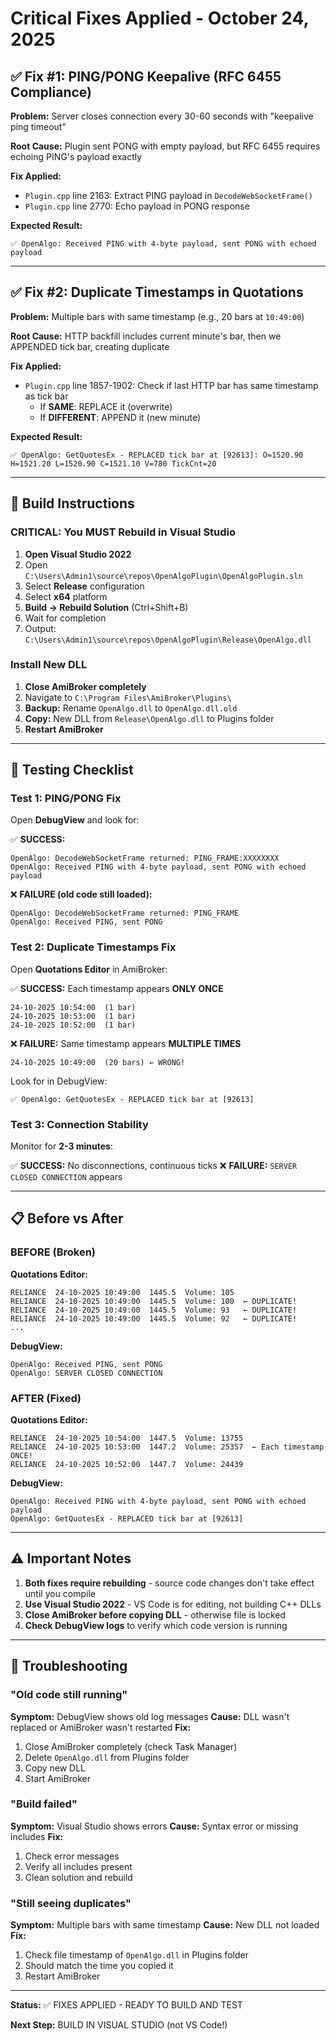 # Critical Fixes Applied - October 24, 2025

## ✅ Fix #1: PING/PONG Keepalive (RFC 6455 Compliance)

**Problem:** Server closes connection every 30-60 seconds with "keepalive ping timeout"

**Root Cause:** Plugin sent PONG with empty payload, but RFC 6455 requires echoing PING's payload exactly

**Fix Applied:**
- `Plugin.cpp` line 2163: Extract PING payload in `DecodeWebSocketFrame()`
- `Plugin.cpp` line 2770: Echo payload in PONG response

**Expected Result:**
```
✅ OpenAlgo: Received PING with 4-byte payload, sent PONG with echoed payload
```

---

## ✅ Fix #2: Duplicate Timestamps in Quotations

**Problem:** Multiple bars with same timestamp (e.g., 20 bars at `10:49:00`)

**Root Cause:** HTTP backfill includes current minute's bar, then we APPENDED tick bar, creating duplicate

**Fix Applied:**
- `Plugin.cpp` line 1857-1902: Check if last HTTP bar has same timestamp as tick bar
  - If **SAME**: REPLACE it (overwrite)
  - If **DIFFERENT**: APPEND it (new minute)

**Expected Result:**
```
✅ OpenAlgo: GetQuotesEx - REPLACED tick bar at [92613]: O=1520.90 H=1521.20 L=1520.90 C=1521.10 V=780 TickCnt=20
```

---

## 🔨 Build Instructions

### CRITICAL: You MUST Rebuild in Visual Studio

1. **Open Visual Studio 2022**
2. Open `C:\Users\Admin1\source\repos\OpenAlgoPlugin\OpenAlgoPlugin.sln`
3. Select **Release** configuration
4. Select **x64** platform
5. **Build → Rebuild Solution** (Ctrl+Shift+B)
6. Wait for completion
7. Output: `C:\Users\Admin1\source\repos\OpenAlgoPlugin\Release\OpenAlgo.dll`

### Install New DLL

1. **Close AmiBroker completely**
2. Navigate to `C:\Program Files\AmiBroker\Plugins\`
3. **Backup:** Rename `OpenAlgo.dll` to `OpenAlgo.dll.old`
4. **Copy:** New DLL from `Release\OpenAlgo.dll` to Plugins folder
5. **Restart AmiBroker**

---

## 🧪 Testing Checklist

### Test 1: PING/PONG Fix

Open **DebugView** and look for:

✅ **SUCCESS:**
```
OpenAlgo: DecodeWebSocketFrame returned: PING_FRAME:XXXXXXXX
OpenAlgo: Received PING with 4-byte payload, sent PONG with echoed payload
```

❌ **FAILURE (old code still loaded):**
```
OpenAlgo: DecodeWebSocketFrame returned: PING_FRAME
OpenAlgo: Received PING, sent PONG
```

### Test 2: Duplicate Timestamps Fix

Open **Quotations Editor** in AmiBroker:

✅ **SUCCESS:** Each timestamp appears **ONLY ONCE**
```
24-10-2025 10:54:00  (1 bar)
24-10-2025 10:53:00  (1 bar)
24-10-2025 10:52:00  (1 bar)
```

❌ **FAILURE:** Same timestamp appears **MULTIPLE TIMES**
```
24-10-2025 10:49:00  (20 bars) ← WRONG!
```

Look for in DebugView:
```
✅ OpenAlgo: GetQuotesEx - REPLACED tick bar at [92613]
```

### Test 3: Connection Stability

Monitor for **2-3 minutes**:

✅ **SUCCESS:** No disconnections, continuous ticks
❌ **FAILURE:** `SERVER CLOSED CONNECTION` appears

---

## 📋 Before vs After

### BEFORE (Broken)

**Quotations Editor:**
```
RELIANCE  24-10-2025 10:49:00  1445.5  Volume: 105
RELIANCE  24-10-2025 10:49:00  1445.5  Volume: 100  ← DUPLICATE!
RELIANCE  24-10-2025 10:49:00  1445.5  Volume: 93   ← DUPLICATE!
RELIANCE  24-10-2025 10:49:00  1445.5  Volume: 92   ← DUPLICATE!
...
```

**DebugView:**
```
OpenAlgo: Received PING, sent PONG
OpenAlgo: SERVER CLOSED CONNECTION
```

### AFTER (Fixed)

**Quotations Editor:**
```
RELIANCE  24-10-2025 10:54:00  1447.5  Volume: 13755
RELIANCE  24-10-2025 10:53:00  1447.2  Volume: 25357  ← Each timestamp ONCE!
RELIANCE  24-10-2025 10:52:00  1447.7  Volume: 24439
```

**DebugView:**
```
OpenAlgo: Received PING with 4-byte payload, sent PONG with echoed payload
OpenAlgo: GetQuotesEx - REPLACED tick bar at [92613]
```

---

## ⚠️ Important Notes

1. **Both fixes require rebuilding** - source code changes don't take effect until you compile
2. **Use Visual Studio 2022** - VS Code is for editing, not building C++ DLLs
3. **Close AmiBroker before copying DLL** - otherwise file is locked
4. **Check DebugView logs** to verify which code version is running

---

## 🐛 Troubleshooting

### "Old code still running"

**Symptom:** DebugView shows old log messages
**Cause:** DLL wasn't replaced or AmiBroker wasn't restarted
**Fix:**
1. Close AmiBroker completely (check Task Manager)
2. Delete `OpenAlgo.dll` from Plugins folder
3. Copy new DLL
4. Start AmiBroker

### "Build failed"

**Symptom:** Visual Studio shows errors
**Cause:** Syntax error or missing includes
**Fix:**
1. Check error messages
2. Verify all includes present
3. Clean solution and rebuild

### "Still seeing duplicates"

**Symptom:** Multiple bars with same timestamp
**Cause:** New DLL not loaded
**Fix:**
1. Check file timestamp of `OpenAlgo.dll` in Plugins folder
2. Should match the time you copied it
3. Restart AmiBroker

---

**Status:** ✅ FIXES APPLIED - READY TO BUILD AND TEST

**Next Step:** BUILD IN VISUAL STUDIO (not VS Code!)
